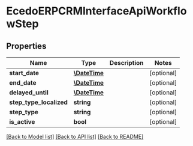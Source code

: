 # EcedoERPCRMInterfaceApiWorkflowStep

## Properties
Name | Type | Description | Notes
------------ | ------------- | ------------- | -------------
**start_date** | [**\DateTime**](\DateTime.md) |  | [optional] 
**end_date** | [**\DateTime**](\DateTime.md) |  | [optional] 
**delayed_until** | [**\DateTime**](\DateTime.md) |  | [optional] 
**step_type_localized** | **string** |  | [optional] 
**step_type** | **string** |  | [optional] 
**is_active** | **bool** |  | [optional] 

[[Back to Model list]](../README.md#documentation-for-models) [[Back to API list]](../README.md#documentation-for-api-endpoints) [[Back to README]](../README.md)


